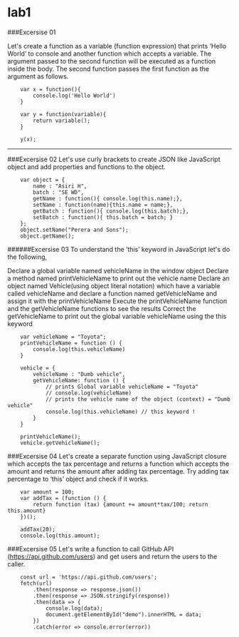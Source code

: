 # lab1
###Excersise 01

Let's create a function as a variable (function expression) that prints ‘Hello World’ to console and another function which accepts a variable. The argument passed to the second function will be executed as a function inside the body. The second function passes the first function as the argument as follows.

        var x = function(){
            console.log('Hello World')
        }

        var y = function(variable){
            return variable();
        }

        y(x);
    
---
###Excersise 02 Let's use curly brackets to create JSON like JavaScript object and add properties and functions to the object.

        var object = {
            name : "Asiri H",
            batch : "SE WD",
            getName : function(){ console.log(this.name);},
            setName : function(name){this.name = name;},
            getBatch : function(){ console.log(this.batch);},
            setBatch : function(){ this.batch = batch; }
        };
        object.setName("Perera and Sons");
        object.getName();
######Excersise 03 To understand the ‘this’ keyword in JavaScript let's do the following,

Declare a global variable named vehicleName in the window object Declare a method named printVehicleName to print out the vehicle name Declare an object named Vehicle(using object literal notation) which have a variable called vehicleName and declare a function named getVehicleName and assign it with the printVehicleName Execute the printVehicleName function and the getVehicleName functions to see the results Correct the getVehicleName to print out the global variable vehicleName using the this keyword

        var vehicleName = "Toyota";
        printVehicleName = function () {
            console.log(this.vehicleName)
        }

        vehicle = {
            vehicleName : "Dumb vehicle",
            getVehicleName: function () {
                // prints Global variable vehicleName = "Toyota"
                // console.log(vehicleName)
                // prints the vehicle name of the object (context) = "Dumb vehicle"
                console.log(this.vehicleName) // this keyword !
            }
        }

        printVehicleName();
        vehicle.getVehicleName();
###Excersise 04 Let's create a separate function using JavaScript closure which accepts the tax percentage and returns a function which accepts the amount and returns the amount after adding tax percentage. Try adding tax percentage to ‘this’ object and check if it works.

        var amount = 100;
        var addTax = (function () {
            return function (tax) {amount += amount*tax/100; return this.amount}
        })();

        addTax(20);
        console.log(this.amount);
###Excersise 05 Let's write a function to call GitHub API (https://api.github.com/users) and get users and return the users to the caller.

        const url = 'https://api.github.com/users';
        fetch(url)
            .then(response => response.json())
            .then(response => JSON.stringify(response))
            .then(data => {
                console.log(data);
                document.getElementById("demo").innerHTML = data;
            })
            .catch(error => console.error(error))
